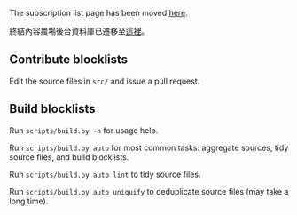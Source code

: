 The subscription list page has been moved [here](https://danny0838.github.io/content-farm-terminator/subscriptions).

終結內容農場後台資料庫已遷移至[這裡](https://danny0838.github.io/content-farm-terminator/zh/subscriptions)。


## Contribute blocklists

Edit the source files in `src/` and issue a pull request.


## Build blocklists

Run `scripts/build.py -h` for usage help.

Run `scripts/build.py auto` for most common tasks: aggregate sources, tidy source files, and build blocklists.

Run `scripts/build.py auto lint` to tidy source files.

Run `scripts/build.py auto uniquify` to deduplicate source files (may take a long time).

